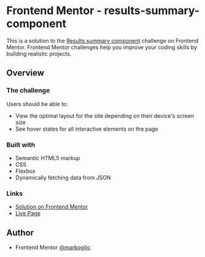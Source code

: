 # Frontend Mentor - results-summary-component
This is a solution to the <a href="https://www.frontendmentor.io/challenges/results-summary-component-CE_K6s0maV" target="blank">Results summary component</a> challenge on Frontend Mentor. 
Frontend Mentor challenges help you improve your coding skills by building realistic projects.

## Overview

### The challenge

Users should be able to:
- View the optimal layout for the site depending on their device's screen size
- See hover states for all interactive elements on the page

### Built with
- Semantic HTML5 markup
- CSS
- Flexbox
- Dynamically fetching data from JSON

### Links
- [Solution on Frontend Mentor](https://www.frontendmentor.io/solutions/responsive-results-summary-component-with-javascript-75cL-5ZRAX)
- [Live Page](https://markogilic.github.io/results-summary-component/)

## Author

- Frontend Mentor [@markogilic](https://www.frontendmentor.io/profile/markogilic)
